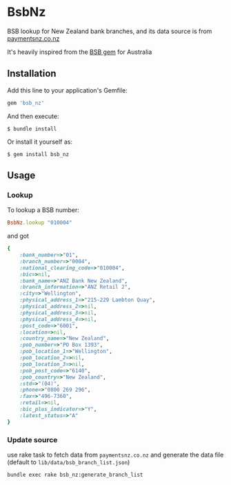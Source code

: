 # BsbNz

BSB lookup for New Zealand bank branches, and its data source is from [paymentsnz.co.nz](https://www.paymentsnz.co.nz/resources/industry-registers/bank-branch-register)

It's heavily inspired from the [BSB gem](https://github.com/zeptofs/bsb) for Australia

## Installation

Add this line to your application's Gemfile:

```ruby
gem 'bsb_nz'
```

And then execute:

    $ bundle install

Or install it yourself as:

    $ gem install bsb_nz

## Usage

### Lookup


To lookup a BSB number:

```ruby
BsbNz.lookup "010004"
```

and got

```ruby
{
    :bank_number=>"01",
    :branch_number=>"0004",
    :national_clearing_code=>"010004",
    :bic=>nil,
    :bank_name=>"ANZ Bank New Zealand",
    :branch_information=>"ANZ Retail 2",
    :city=>"Wellington",
    :physical_address_1=>"215-229 Lambton Quay",
    :physical_address_2=>nil,
    :physical_address_3=>nil,
    :physical_address_4=>nil,
    :post_code=>"6001",
    :location=>nil,
    :country_name=>"New Zealand",
    :pob_number=>"PO Box 1393",
    :pob_location_1=>"Wellington",
    :pob_location_2=>nil,
    :pob_location_3=>nil,
    :pob_post_code=>"6140",
    :pob_country=>"New Zealand",
    :std=>"(04)",
    :phone=>"0800 269 296",
    :fax=>"496-7360",
    :retail=>nil,
    :bic_plus_indicator=>"Y",
    :latest_status=>"A"
}
```

### Update source

use rake task to fetch data from `paymentsnz.co.nz` and generate the data file (default to `lib/data/bsb_branch_list.json`)

```bash
bundle exec rake bsb_nz:generate_branch_list
```

